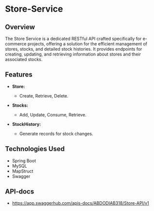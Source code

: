 # Store-Service

## Overview

The Store Service is a dedicated RESTful API crafted specifically for e-commerce projects, offering a solution for the efficient management of stores, stocks, and detailed stock histories. It provides endpoints for creating, updating, and retrieving information about stores and their associated stocks.

## Features

- **Store:**
  - Create, Retrieve, Delete.
- **Stocks:**

  - Add, Update, Consume, Retrieve.

- **StockHistory:**
  - Generate records for stock changes.

## Technologies Used

- Spring Boot
- MySQL
- MapStruct
- Swagger

## API-docs

- https://app.swaggerhub.com/apis-docs/ABDODIAB318/Store-API/v1
